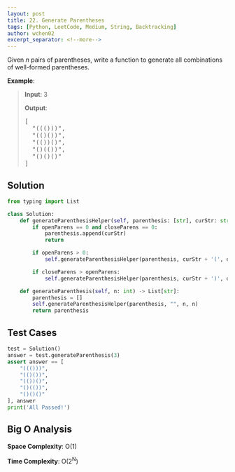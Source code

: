 ```yaml
---
layout: post
title: 22. Generate Parentheses
tags: [Python, LeetCode, Medium, String, Backtracking]
author: wchen02
excerpt_separator: <!--more-->
---
```

Given *n* pairs of parentheses, write a function to generate all combinations of well-formed parentheses.

<!--more-->

**Example**:
> **Input**: 3
>
> **Output**:
>
> <pre>
> [
>   "((()))",
>   "(()())",
>   "(())()",
>   "()(())",
>   "()()()"
> ]
> </pre>

## Solution

```python
from typing import List

class Solution:
    def generateParenthesisHelper(self, parenthesis: [str], curStr: str, openParens: int, closeParens: int) -> None:
        if openParens == 0 and closeParens == 0:
            parenthesis.append(curStr)
            return

        if openParens > 0:
            self.generateParenthesisHelper(parenthesis, curStr + '(', openParens-1, closeParens)

        if closeParens > openParens:
            self.generateParenthesisHelper(parenthesis, curStr + ')', openParens, closeParens-1)

    def generateParenthesis(self, n: int) -> List[str]:
        parenthesis = []
        self.generateParenthesisHelper(parenthesis, "", n, n)
        return parenthesis
```

## Test Cases

```python
test = Solution()
answer = test.generateParenthesis(3)
assert answer == [
    "((()))",
    "(()())",
    "(())()",
    "()(())",
    "()()()"
], answer
print('All Passed!')
```

## Big O Analysis

**Space Complexity**: O(1)

**Time Complexity**: O(2<sup>N</sup>)
